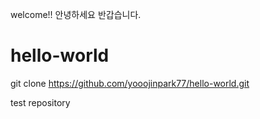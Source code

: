 welcome!!
안녕하세요 반갑습니다.



# hello-world

git clone https://github.com/yooojinpark77/hello-world.git


test repository
